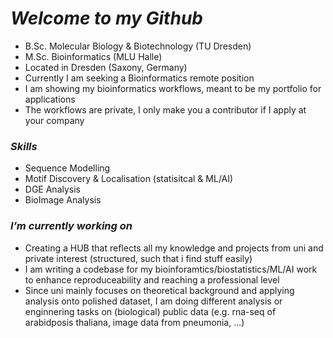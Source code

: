# *Welcome to my Github*

- B.Sc. Molecular Biology & Biotechnology (TU Dresden)
- M.Sc. Bioinformatics (MLU Halle)
- Located in Dresden (Saxony, Germany)
- Currently I am seeking a Bioinformatics remote position
- I am showing my bioinformatics workflows, meant to be my portfolio for applications
- The workflows are private, I only make you a contributor if I apply at your company

### *Skills*
- Sequence Modelling
- Motif Discovery & Localisation (statisitcal & ML/AI)
- DGE Analysis
- BioImage Analysis

### *I’m currently working on*
- Creating a HUB that reflects all my knowledge and projects from uni and private interest (structured, such that i find stuff easily)
- I am writing a codebase for my bioinforamtics/biostatistics/ML/AI work to enhance reproduceability and reaching a professional level
- Since uni mainly focuses on theoretical background and applying analysis onto polished dataset, I am doing different analysis or enginnering tasks on (biological) public data (e.g. rna-seq of arabidposis thaliana, image data from pneumonia, ...)





